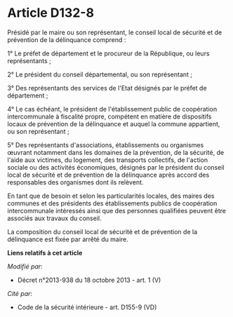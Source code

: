 # Article D132-8

Présidé par le maire ou son représentant, le conseil local de sécurité et de prévention de la délinquance comprend :

1° Le préfet de département et le procureur de la République, ou leurs représentants ;

2° Le président du conseil départemental, ou son représentant ;

3° Des représentants des services de l'Etat désignés par le préfet de département ;

4° Le cas échéant, le président de l'établissement public de coopération intercommunale à fiscalité propre, compétent en
matière de dispositifs locaux de prévention de la délinquance et auquel la commune appartient, ou son représentant ;

5° Des représentants d'associations, établissements ou organismes œuvrant notamment dans les domaines de la prévention, de la
sécurité, de l'aide aux victimes, du logement, des transports collectifs, de l'action sociale ou des activités économiques,
désignés par le président du conseil local de sécurité et de prévention de la délinquance après accord des responsables des
organismes dont ils relèvent.

En tant que de besoin et selon les particularités locales, des maires des communes et des présidents des établissements
publics de coopération intercommunale intéressés ainsi que des personnes qualifiées peuvent être associés aux travaux du
conseil.

La composition du conseil local de sécurité et de prévention de la délinquance est fixée par arrêté du maire.

**Liens relatifs à cet article**

_Modifié par_:

  - Décret n°2013-938 du 18 octobre 2013 - art. 1 (V)

_Cité par_:

  - Code de la sécurité intérieure - art. D155-9 (VD)
